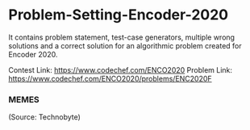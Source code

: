 # Problem-Setting-Encoder-2020
It contains problem statement, test-case generators, multiple wrong solutions and a correct solution for an algorithmic problem created for Encoder 2020.

Contest Link:
https://www.codechef.com/ENCO2020
Problem Link: https://www.codechef.com/ENCO2020/problems/ENC2020F

### MEMES


(Source: Technobyte)

